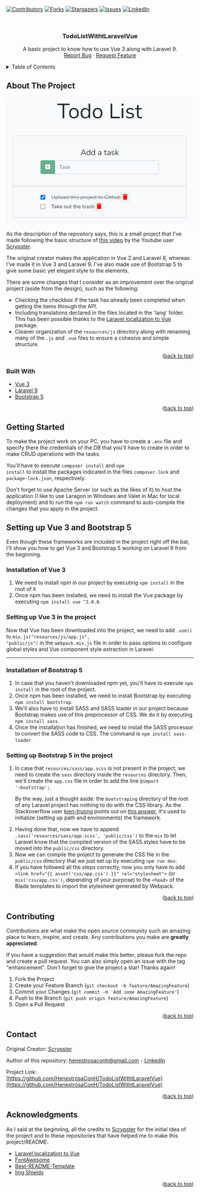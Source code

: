 <div id="top"></div>

<!-- PROJECT SHIELDS -->
<!--
*** I'm using markdown "reference style" links for readability.
*** Reference links are enclosed in brackets [ ] instead of parentheses ( ).
*** See the bottom of this document for the declaration of the reference variables
*** for contributors-url, forks-url, etc. This is an optional, concise syntax you may use.
*** https://www.markdownguide.org/basic-syntax/#reference-style-links
-->

[![Contributors][contributors-shield]][contributors-url]
[![Forks][forks-shield]][forks-url]
[![Stargazers][stars-shield]][stars-url]
[![Issues][issues-shield]][issues-url]
[![LinkedIn][linkedin-shield]][linkedin-url]

<!-- PROJECT LOGO -->
<br />
<div align="center">
  <h3 align="center">TodoListWithtLaravelVue</h3>

  <p align="center">
    A basic project to know how to use Vue 3 along with Laravel 9.
    <br />
    <a href="https://github.com/HenestrosaConH/TodoListWithtLaravelVue/issues">Report Bug</a>
    ·
    <a href="https://github.com/HenestrosaConH/TodoListWithtLaravelVue/issues">Request Feature</a>
  </p>
</div>

<!-- TABLE OF CONTENTS -->
<details>
  <summary>Table of Contents</summary>
  <ol>
    <li>
      <a href="#about-the-project">About The Project</a>
      <ul>
        <li><a href="#built-with">Built With</a></li>
      </ul>
    </li>
    <li>
      <a href="#getting-started">Getting Started</a>
    </li>
		<li>
			<a href="#setting-up-vue-3-and-bootstrap-5">Setting up Vue 3 and Bootstrap 5</a>
			<ul>
				<li><a href="#installation-of-vue-3">Installation of Vue 3</a></li>
				<li><a href="#setting-up-vue-3-in-the-project">Setting up Vue 3 in the project</a></li>
				<li><a href="#installation-of-bootstrap-5">Installation of Boostrap 5</a></li>
				<li><a href="#setting-up-bootstrap-5-in-the-project">Setting up Boostrap 5 in the project</a></li>
			</ul>
		</li>
    <li><a href="#contributing">Contributing</a></li>
    <li><a href="#contact">Contact</a></li>
    <li><a href="#acknowledgments">Acknowledgments</a></li>
  </ol>
</details>

<!-- ABOUT THE PROJECT -->

## About The Project

[![Product Name Screen Shot][product-screenshot]](https://example.com)

<p>
	As the description of the repository says, this is a small project that I've made following the basic structure of
	<a href="https://www.youtube.com/watch?app=desktop&v=UHSipe7pSac&ab_channel=Scrypster">this video</a> by the Youtube user
	<a href="https://www.youtube.com/channel/UCR1_G0EoEIb87wi3GPlk-CQ">Scrypster</a>.
</p>

<p>
	The original creator makes the application in Vue 2 and Laravel 8, whereas I've made it in Vue 3 and Laravel 9.
	I've also made use of Bootstrap 5 to give some basic yet elegant style to the elements.
</p>

<p>
	There are some changes that I consider as an improvement over the original project (aside from the design), 
	such as the following:
	<ul> 
		<li>Checking the checkbox if the task has already been completed when getting the items through the API.</li> 
		<li>
			Including translations declared in the files located in the 'lang' folder. This has been possible thanks to the
			<a href="https://github.com/kg-bot/laravel-localization-to-vue">Laravel localization to Vue</a> 
			package.
		</li>
		<li>
			Cleaner organization of the <code>resources/js</code> directory along with renaming many of the <code>.js</code> and <code>.vue</code> files to ensure a cohesive and simple structure.
		</li>
	</ul>
</p>

<p align="right">(<a href="#top">back to top</a>)</p>

<!-- BUILT WITH -->

### Built With

-   [Vue 3](https://vuejs.org/)
-   [Laravel 9](https://laravel.com)
-   [Bootstrap 5](https://getbootstrap.com)

<p align="right">(<a href="#top">back to top</a>)</p>

<!-- GETTING STARTED -->

## Getting Started

To make the project work on your PC, you have to create a <code>.env</code> file and specify there the 
credentials of the DB that you'll have to create in order to make CRUD operations with the tasks.

You'll have to execute <code>composer install</code> and <code>npm install</code> to install the packages indicated in the files <code>composer.lock</code> and <code>package-lock.json</code>, respectively.


Don't forget to use Apache Server (or such as the likes of it) to host the application (I like to use Laragon in Windows and Valet in Mac for local deployment) and to run the <code>npm run watch</code> command to auto-compile the changes that you apply in the project.

<!-- SETTING UP VUE 3 AND BOOTSTRAP 5 -->

## Setting up Vue 3 and Bootstrap 5

Even though these frameworks are included in the project right off the bat, I'll show you how to get Vue 3 and Bootstrap 5 working on Laravel 9 from the beginning.

<!-- INSTALLATION OF VUE 3 -->
### Installation of Vue 3

<ol>
	<li>
		We need to install npm in our project by executing <code>npm install</code> in the root of it
	</li>
	<li>
		Once npm has been installed, we need to install the Vue package by executing <code>npm install vue ^3.0.0</code>.
	</li>
</ol>

<!-- SETTING UP VUE 3 IN THE PROJECT -->
### Setting up Vue 3 in the project

Now that Vue has been downloaded into the project, we need to add <code>.vue()</code> to <code>mix.js("resources/js/app.js", "public/js")</code> in the <code>webpack.mix.js</code> file in order to pass options to configure global styles and Vue component style extraction in Laravel.

<hr>

<!-- INSTALLATION OF BOOTSTRAP 5 -->
### Installation of Bootstrap 5

<ol>
	<li>
		In case that you haven't downloaded npm yet, you'll have to execute <code>npm install</code> in the root of the project.
	</li>
	<li>
		Once npm has been installed, we need to install Bootstrap by executing <code>npm install bootstrap</code>.
	</li>
	<li>
		We'll also have to install SASS and SASS loader in our project because Bootstrap makes use of this preprocessor of CSS. We do it by executing <code>npm install sass</code>.
	</li>
	<li>
		Once the installation has finished, we need to install the SASS processor to convert the SASS code to CSS. The command is <code>npm install sass-loader</code>.
	</li>
</ol>

<!-- SETTING UP BOOTSTRAP 5 IN THE PROJECT -->
### Setting up Bootstrap 5 in the project

<ol>
	<li>
		<p>
			In case that <code>resources/sass/app.scss</code> is not present in the project, we need to create the <code>sass</code>
			directory inside the <code>resources</code> directory. Then, we'll create the <code>app.css</code> file in order to add
			the line <code>@import '~bootstrap';</code>. 
		</p>
		<p>
		  By the way, just a thought aside: the <code>bootstraping</code> directory of the root of any Laravel project has nothing to do with the CSS library. As the Stackoverflow user <a href="https://stackoverflow.com/users/205528/kien-truong">kien-truong</a> points out on <a href="https://stackoverflow.com/a/23902038/15675885">this answer</a>, it's used to initialize (setting up path and environments) the framework. 
		</p>
	</li>
	<li>
		Having done that, now we have to append <code>.sass('resources/sass/app.scss', 'public/css')</code> to the <code>mix</code> to let Laravel know that the compiled version of the SASS styles have to be moved into the <code>public/css</code> directory.
	</li>
	<li>Now we can compile the project to generate the CSS file in the <code>public/css</code> directory that we just set up by executing <code>npm run dev</code>.</li>
	<li>
		If you have followed all the steps correctly, now you only have to add <code>&lt;link href="{{ asset('css/app.css') }}" rel="stylesheet"&gt;</code> (or <code>mix('css/app.css')</code>, depending of your purpose) to the <code>&lt;head&gt;</code> of the Blade templates to import the stylesheet generated by Webpack.</li>
</ol>

<p align="right">(<a href="#top">back to top</a>)</p>

<!-- CONTRIBUTING -->

## Contributing

Contributions are what make the open source community such an amazing place to learn, inspire, and create. Any contributions you make are **greatly appreciated**.

If you have a suggestion that would make this better, please fork the repo and create a pull request. You can also simply open an issue with the tag "enhancement".
Don't forget to give the project a star! Thanks again!

1. Fork the Project
2. Create your Feature Branch (`git checkout -b feature/AmazingFeature`)
3. Commit your Changes (`git commit -m 'Add some AmazingFeature'`)
4. Push to the Branch (`git push origin feature/AmazingFeature`)
5. Open a Pull Request

<p align="right">(<a href="#top">back to top</a>)</p>

<!-- CONTACT -->

## Contact

Original Creator: [Scrypster](https://www.youtube.com/channel/UCR1_G0EoEIb87wi3GPlk-CQ)

Author of this repository: henestrosaconh@gmail.com - [LinkedIn](https://www.linkedin.com/in/josecarloslh/)

Project Link: [https://github.com/HenestrosaConH/TodoListWithtLaravelVue](https://github.com/HenestrosaConH/TodoListWithtLaravelVue)

<p align="right">(<a href="#top">back to top</a>)</p>

<!-- ACKNOWLEDGMENTS -->

## Acknowledgments

As I said at the beginning, all the credits to <a href="https://www.youtube.com/channel/UCR1_G0EoEIb87wi3GPlk-CQ">Scrypster</a> for
the initial idea of the project and to these repositories that have helped me to make this project/README:

-   [Laravel localization to Vue](https://github.com/kg-bot/laravel-localization-to-vue)
-   [FontAwesome](https://fontawesome.com/docs/web/use-with/vue/)
-   [Best-README-Template](https://github.com/othneildrew/Best-README-Template/)
-   [Img Shields](https://shields.io)

<p align="right">(<a href="#top">back to top</a>)</p>

<!-- MARKDOWN LINKS & IMAGES -->
<!-- https://www.markdownguide.org/basic-syntax/#reference-style-links -->

[contributors-shield]: https://img.shields.io/github/contributors/HenestrosaConH/TodoListWithtLaravelVue.svg?style=for-the-badge
[contributors-url]: https://github.com/HenestrosaConH/TodoListWithtLaravelVue/graphs/contributors
[forks-shield]: https://img.shields.io/github/forks/HenestrosaConH/TodoListWithtLaravelVue.svg?style=for-the-badge
[forks-url]: https://github.com/HenestrosaConH/TodoListWithtLaravelVue/network/members
[stars-shield]: https://img.shields.io/github/stars/HenestrosaConH/TodoListWithtLaravelVue.svg?style=for-the-badge
[stars-url]: https://github.com/HenestrosaConH/TodoListWithtLaravelVue/stargazers
[issues-shield]: https://img.shields.io/github/issues/HenestrosaConH/TodoListWithtLaravelVue.svg?style=for-the-badge
[issues-url]: https://github.com/HenestrosaConH/TodoListWithtLaravelVue/issues
[linkedin-shield]: https://img.shields.io/badge/-LinkedIn-black.svg?style=for-the-badge&logo=linkedin&colorB=555
[linkedin-url]: https://linkedin.com/in/henestrosaconh
[product-screenshot]: screenshots/screenshot.png
